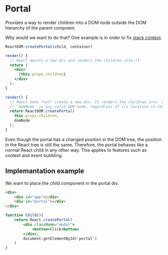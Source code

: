 # Portal

Provides a way to render children into a DOM node outside the DOM hierarchy of the parent compoent.

Why would we want to do that? One example is in order to fix [stack context](../CSS/stackContext.md).

```jsx
ReactDOM.createPortal(child, container)
```

```jsx
render() {
  // React mounts a new div and renders the children into it
  return (
    <div>
      {this.props.children}
    </div>
  );
}
```

```jsx
render() {
  // React does *not* create a new div. It renders the children into `domNode`.
  // `domNode` is any valid DOM node, regardless of its location in the DOM.
  return ReactDOM.createPortal(
    this.props.children,
    domNode
  );
}
```

Even though the portal has a changed position in the DOM tree, the position in the React tree is still the same. Therefore, the portal behaves like a normal React child in any other way. This applies to features such as context and event bubbling.

## Implemantation example

We want to place the child component in the portal div.

```html
<div>
    <div id="app"></div>
    <div id="portal"></div>
</div>
```

```jsx
function Child(){
    return React.createPortal(
        <div className="modal">
            <button>Click<button>
        </div>,
        document.getElementById('portal')
    )
}
```